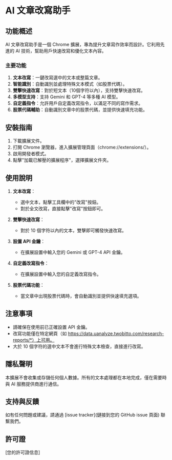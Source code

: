 # AI 文章改寫助手

## 功能概述

AI 文章改寫助手是一個 Chrome 擴展，專為提升文章寫作效率而設計。它利用先進的 AI 技術，幫助用戶快速改寫和優化文本內容。

### 主要功能

1. **文本改寫**：一鍵改寫選中的文本或整篇文章。
2. **智能識別**：自動識別並處理特殊文本模式（如股票代碼）。
3. **雙擊快速改寫**：對於短文本（10個字符以內），支持雙擊快速改寫。
4. **多模型支持**：支持 Gemini 和 GPT-4 等多種 AI 模型。
5. **自定義指令**：允許用戶自定義改寫指令，以滿足不同的寫作需求。
6. **股票代碼輔助**：自動識別文章中的股票代碼，並提供快速填充功能。

## 安裝指南

1. 下載擴展文件。
2. 打開 Chrome 瀏覽器，進入擴展管理頁面（chrome://extensions/）。
3. 啟用開發者模式。
4. 點擊"加載已解壓的擴展程序"，選擇擴展文件夾。

## 使用說明

1. **文本改寫**：
   - 選中文本，點擊工具欄中的"改寫"按鈕。
   - 對於全文改寫，直接點擊"改寫"按鈕即可。

2. **雙擊快速改寫**：
   - 對於 10 個字符以內的文本，雙擊即可觸發快速改寫。

3. **設置 API 金鑰**：
   - 在擴展設置中輸入您的 Gemini 或 GPT-4 API 金鑰。

4. **自定義改寫指令**：
   - 在擴展設置中輸入您的自定義改寫指令。

5. **股票代碼功能**：
   - 當文章中出現股票代碼時，會自動識別並提供快速填充選項。

## 注意事項

- 請確保在使用前已正確設置 API 金鑰。
- 改寫功能僅在特定網頁（如 https://data.uanalyze.twobitto.com/research-reports/*）上可用。
- 大於 10 個字符的選中文本不會進行特殊文本檢查，直接進行改寫。

## 隱私聲明

本擴展不會收集或存儲任何個人數據。所有的文本處理都在本地完成，僅在需要時與 AI 服務提供商進行通信。

## 支持與反饋

如有任何問題或建議，請通過 [issue tracker](鏈接到您的 GitHub issue 頁面) 聯繫我們。

## 許可證

[您的許可證信息]
